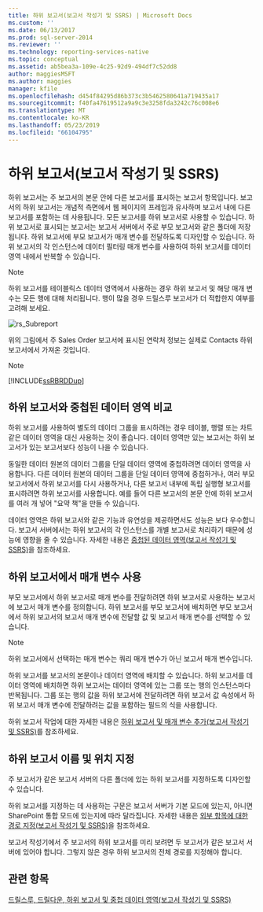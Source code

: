 ```yaml
---
title: 하위 보고서(보고서 작성기 및 SSRS) | Microsoft Docs
ms.custom: ''
ms.date: 06/13/2017
ms.prod: sql-server-2014
ms.reviewer: ''
ms.technology: reporting-services-native
ms.topic: conceptual
ms.assetid: ab5bea3a-109e-4c25-92d9-494df7c52dd8
author: maggiesMSFT
ms.author: maggies
manager: kfile
ms.openlocfilehash: d454f84295d86b373c3b5462580641a719435a17
ms.sourcegitcommit: f40fa47619512a9a9c3e3258fda3242c76c008e6
ms.translationtype: MT
ms.contentlocale: ko-KR
ms.lasthandoff: 05/23/2019
ms.locfileid: "66104795"
---
```

# <a name="subreports-report-builder-and-ssrs"></a>하위 보고서(보고서 작성기 및 SSRS)
  하위 보고서는 주 보고서의 본문 안에 다른 보고서를 표시하는 보고서 항목입니다. 보고서의 하위 보고서는 개념적 측면에서 웹 페이지의 프레임과 유사하며 보고서 내에 다른 보고서를 포함하는 데 사용됩니다. 모든 보고서를 하위 보고서로 사용할 수 있습니다. 하위 보고서로 표시되는 보고서는 보고서 서버에서 주로 부모 보고서와 같은 폴더에 저장됩니다. 하위 보고서에 부모 보고서가 매개 변수를 전달하도록 디자인할 수 있습니다. 하위 보고서의 각 인스턴스에 데이터 필터링 매개 변수를 사용하여 하위 보고서를 데이터 영역 내에서 반복할 수 있습니다.  
  
> [!NOTE]  
>  하위 보고서를 테이블릭스 데이터 영역에서 사용하는 경우 하위 보고서 및 해당 매개 변수는 모든 행에 대해 처리됩니다. 행이 많을 경우 드릴스루 보고서가 더 적합한지 여부를 고려해 보세요.  
  
 ![rs_Subreport](../media/rs-subreport.gif "rs_Subreport")  
  
 위의 그림에서 주 Sales Order 보고서에 표시된 연락처 정보는 실제로 Contacts 하위 보고서에서 가져온 것입니다.  
  
> [!NOTE]  
>  [!INCLUDE[ssRBRDDup](../../includes/ssrbrddup-md.md)]  
  
## <a name="comparing-subreports-and-nested-data-regions"></a>하위 보고서와 중첩된 데이터 영역 비교  
 하위 보고서를 사용하여 별도의 데이터 그룹을 표시하려는 경우 테이블, 행렬 또는 차트 같은 데이터 영역을 대신 사용하는 것이 좋습니다. 데이터 영역만 있는 보고서는 하위 보고서가 있는 보고서보다 성능이 나을 수 있습니다.  
  
 동일한 데이터 원본의 데이터 그룹을 단일 데이터 영역에 중첩하려면 데이터 영역을 사용합니다. 다른 데이터 원본의 데이터 그룹을 단일 데이터 영역에 중첩하거나, 여러 부모 보고서에서 하위 보고서를 다시 사용하거나, 다른 보고서 내부에 독립 실행형 보고서를 표시하려면 하위 보고서를 사용합니다. 예를 들어 다른 보고서의 본문 안에 하위 보고서를 여러 개 넣어 "요약 책"을 만들 수 있습니다.  
  
 데이터 영역은 하위 보고서와 같은 기능과 유연성을 제공하면서도 성능은 보다 우수합니다. 보고서 서버에서는 하위 보고서의 각 인스턴스를 개별 보고서로 처리하기 때문에 성능에 영향을 줄 수 있습니다. 자세한 내용은 [중첩된 데이터 영역&#40;보고서 작성기 및 SSRS&#41;](nested-data-regions-report-builder-and-ssrs.md)을 참조하세요.  
  
## <a name="using-parameters-in-subreports"></a>하위 보고서에서 매개 변수 사용  
 부모 보고서에서 하위 보고서로 매개 변수를 전달하려면 하위 보고서로 사용하는 보고서에 보고서 매개 변수를 정의합니다. 하위 보고서를 부모 보고서에 배치하면 부모 보고서에서 하위 보고서의 보고서 매개 변수에 전달할 값 및 보고서 매개 변수를 선택할 수 있습니다.  
  
> [!NOTE]  
>  하위 보고서에서 선택하는 매개 변수는 쿼리 매개 변수가 아닌 보고서 매개 변수입니다.  
  
 하위 보고서를 보고서의 본문이나 데이터 영역에 배치할 수 있습니다. 하위 보고서를 데이터 영역에 배치하면 하위 보고서는 데이터 영역에 있는 그룹 또는 행의 인스턴스마다 반복됩니다. 그룹 또는 행의 값을 하위 보고서에 전달하려면 하위 보고서 값 속성에서 하위 보고서 매개 변수에 전달하려는 값을 포함하는 필드의 식을 사용합니다.  
  
 하위 보고서 작업에 대한 자세한 내용은 [하위 보고서 및 매개 변수 추가&#40;보고서 작성기 및 SSRS&#41;](add-a-subreport-and-parameters-report-builder-and-ssrs.md)를 참조하세요.  
  
## <a name="specifying-subreport-names-and-locations"></a>하위 보고서 이름 및 위치 지정  
 주 보고서가 같은 보고서 서버의 다른 폴더에 있는 하위 보고서를 지정하도록 디자인할 수 있습니다.  
  
 하위 보고서를 지정하는 데 사용하는 구문은 보고서 서버가 기본 모드에 있는지, 아니면 SharePoint 통합 모드에 있는지에 따라 달라집니다. 자세한 내용은 [외부 항목에 대한 경로 지정&#40;보고서 작성기 및 SSRS&#41;](specifying-paths-to-external-items-report-builder-and-ssrs.md)을 참조하세요.  
  
 보고서 작성기에서 주 보고서의 하위 보고서를 미리 보려면 두 보고서가 같은 보고서 서버에 있어야 합니다. 그렇지 않은 경우 하위 보고서의 전체 경로를 지정해야 합니다.  
  
## <a name="see-also"></a>관련 항목  
 [드릴스루, 드릴다운, 하위 보고서 및 중첩 데이터 영역&#40;보고서 작성기 및 SSRS&#41;](drillthrough-drilldown-subreports-and-nested-data-regions.md)  
  
  
